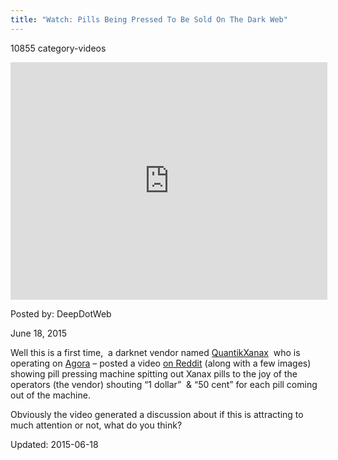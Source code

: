 ```yaml
---
title: "Watch: Pills Being Pressed To Be Sold On The Dark Web"
---
```


10855 category-videos 
    
<iframe width="507" height="380" src="https://www.youtube.com/embed/LcuZ5KQd0vU?feature=oembed" frameborder="0" allowfullscreen></iframe> </div>

Posted by: DeepDotWeb 

<span>June 18, 2015</span>


<p>Well this is a first time,  a darknet vendor named <a class="author may-blank id-t2_ihsbb" href="http://www.reddit.com/user/QuantikXanax">QuantikXanax</a>  who is operating on <a href="/marketplace-directory/listing/agora-market">Agora</a> &#8211; posted a video <a href="http://www.reddit.com/r/QuantikXanax/comments/3a856y/pictures_of_our_recent_progress_and_a_video_of/">on Reddit</a> (along with a few images) showing pill pressing machine spitting out Xanax pills to the joy of the operators (the vendor) shouting &#8220;1 dollar&#8221;  &amp; &#8220;50 cent&#8221; for each pill coming out of the machine.</p>
<p>Obviously the video generated a discussion about if this is attracting to much attention or not, what do you think?</p>
</div>
  Updated: 2015-06-18

    
